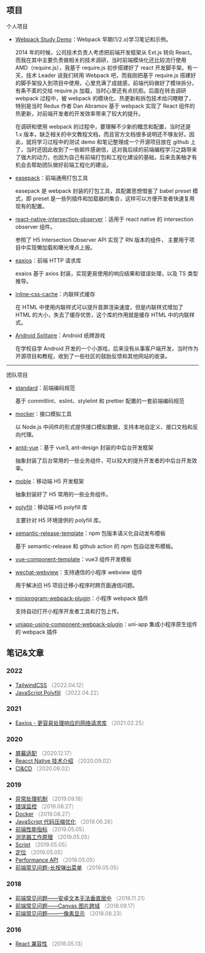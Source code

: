 ## 项目

个人项目

- [Webpack Study Demo](https://github.com/zhbhun/WebpackStudyDemo)：Webpack 早期(1/2.x)学习笔记和示例。

    2014 年的时候，公司技术负责人考虑把前端开发框架从 Ext.js 转向 React。而我在其中主要负责做相关的技术调研，当时前端模块化还比较流行使用 AMD（require.js），我基于 require.js 初步搭建好了 react 开发脚手架。有一天，技术 Leader 说我们转用 Webpack 吧，而我刚把基于 require.js 搭建好的脚手架投入到项目中使用，心里充满了成就感，前端代码做好了模块拆分，有条不紊的交给 require.js 加载，当时心里还有点抗拒。后面在转去调研 webpack 过程中，被 webpack 的模块化、热更新和拆包技术给闪瞎眼了，特别是当时 Redux 作者 Dan Abramov 基于 webpack 实现了 React 组件的热更新，对前端开发者的开发效率带来了较大的提升。
    
    在调研和使用 webpack 的过程中，要理解不少新的概念和配置，当时还是 1.x 版本，缺乏相关的中文教程文档，而且官方文档很多说明还不够友好。因此，就将学习过程中的测试 demo 和笔记整理成一个开源项目放在 github 上了，当时还因此收到了一些邮件感谢信，这对我后续的前端编程学习之路带来了强大的动力，也因为自己有前端打包和工程化建设的基础，后来去美柚才有机会去帮助团队做好前端工程化的建设。

- [easepack](https://github.com/zhbhun/easepack)：前端通用打包工具

    easepack 是 webpack 封装的打包工具，其配置思想借鉴了 babel preset 模式，即 preset 是一些列插件和加载器的集合，这样可以方便开发者快速复用现有的配置。

- [react-native-intersection-observer](https://github.com/zhbhun/react-native-intersection-observer)：适用于 react native 的 intersection observer 组件。

    参照了 H5 Intersection Observer API 实现了 RN 版本的组件， 主要用于项目中实现懒加载和曝光埋点上报。

- [eaxios](https://github.com/zhbhun/eaxios)：前端 HTTP 请求库

    exaios 基于 axios 封装，实现更易使用的响应结果和错误处理，以及 TS 类型推导。

- [inline-css-cache](https://github.com/zhbhun/inline-css-cache)：内联样式缓存

    在 HTML 中使用内联样式可以提升首屏渲染速度，但是内联样式增加了 HTML 的大小，失去了缓存优势，这个库的作用就是缓存 HTML 中的内联样式。

- [Android Solitaire](https://github.com/zhbhun/AndroidSolitaire)：Android 纸牌游戏

    在学校自学 Android 开发的一个小游戏，后来没有从事客户端开发，当时作为开源项目和教程，收到了一些社区的鼓励反馈和其他网站的收录。

---

团队项目

- [standard](https://github.com/openeagle/standard)：前端编码规范

    基于 commitlint、eslint、stylelint 和 prettier 配置的一套前端编码规范

- [mocker](https://github.com/openeagle/mocker)：接口模拟工具

    以 Node.js 中间件的形式提供接口模拟数据，支持本地自定义、接口文档和反向代理。

- [antd-vue](https://github.com/openeagle/antd-vue)：基于 vue3, ant-design 封装的中后台开发框架

    抽象封装了后台常用的一些业务组件，可以较大的提升开发者的中后台开发效率。

- [moble](https://github.com/openeagle/mobile)：移动端 H5 开发框架

    抽象封装好了 H5 常用的一些业务组件。

- [polyfill](https://github.com/openeagle/polyfill)：移动端 H5 polyfill 库

    主要针对 H5 环境提供的 polyfill 库。

- [semantic-release-template](https://github.com/openeagle/semantic-release-template)：npm 包版本语义化自动发布模板

    基于 semantic-release 和 github action 的 npm 包自动发布模板。

- [vue-component-template](https://github.com/openeagle/vue-component-template)：vue3 组件开发模板
- [wechat-webview](https://github.com/openeagle/wechat-webview)：支持通信的小程序 webview 组件

    用于解决旧 H5 项目迁移小程序时跨页面通信问题。

- [miniprogram-webpack-plugin](https://github.com/openeagle/miniprogram-webpack-plugin)：小程序 webpack 插件

    支持自动打开小程序开发者工具和打包上传。

- [uniapp-using-component-webpack-plugin](https://github.com/openeagle/uniapp-using-component-webpack-plugin)：uni-app 集成小程序原生组件的 webpack 插件

## 笔记&文章

### 2022

- [TailwindCSS](https://github.com/zhbhun/frontend-learning/blob/b94e3a41db/language/css/framework/tailwindcss/README.md) <font color="gray">（2022.04.12）</font>
- [JavaScript Polyfill](https://github.com/zhbhun/frontend-learning/blob/b94e3a41db/language/javascript/tutorial/polyfill/README.md) <font color="gray">（2022.04.22）</font>

### 2021

- [Eaxios - 更容易处理响应的网络请求库](https://segmentfault.com/a/1190000039280426) <font color="gray">（2021.02.25）</font>

### 2020

- [屏幕适配](https://github.com/zhbhun/frontend-learning/blob/b94e3a41db/thinking/screen/README.md) <font color="gray">（2020.12.17）</font>
- [Reacct Native 技术介绍](https://github.com/zhbhun/frontend-learning/tree/b94e3a41db/framework/native/react-native/tutorial/share/README.md) <font color="gray">（2020.09.02）</font>
- [CI&CD](https://github.com/zhbhun/frontend-learning/tree/b94e3a41db/tutorials/ci) <font color="gray">（2020.09.02）</font>

### 2019

- [异常处理机制](https://github.com/zhbhun/frontend-learning/blob/b94e3a41db/language/javascript/tutorial/practice/error/README.md) <font color="gray">（2019.09.18）</font>
- [错误监控](https://github.com/zhbhun/frontend-learning/blob/b94e3a41db/tutorials/monitor/error/README.md) <font color="gray">（2019.08.27）</font>
- [Docker](https://github.com/zhbhun/frontend-learning/blob/b94e3a41db/tutorials/container/docker/README.md) <font color="gray">（2019.08.27）</font>
- [JavaScript 代码压缩优化](https://github.com/zhbhun/frontend-learning/blob/b94e3a41db/tutorials/performance/optimize/javascript-compression/README.md) <font color="gray">（2019.06.26）</font>
- [前端性能指标](https://github.com/zhbhun/frontend-learning/blob/b94e3a41db/tutorials/performance/metrics/README.md) <font color="gray">（2019.05.05）</font>
- [浏览器工作原理](https://github.com/zhbhun/frontend-learning/blob/b94e3a41db/tutorials/performance/principle/README.md) <font color="gray">（2019.05.05）</font>
- [Script](https://github.com/zhbhun/frontend-learning/blob/b94e3a41db/language/html/tutorials/elements/embedded/script/README.md) <font color="gray">（2019.05.05）</font>
- [定位](https://github.com/zhbhun/frontend-learning/blob/b94e3a41db/language/javascript/tutorial/browser/geolocation/README.md) <font color="gray">（2019.05.05）</font>
- [Performance API](https://github.com/zhbhun/frontend-learning/blob/b94e3a41db/language/javascript/tutorial/browser/performance/README.md) <font color="gray">（2019.05.05）</font>
- [前端常见问题-长按弹出菜单](https://github.com/zhbhun/frontend-learning/blob/b94e3a41db/issues/longpress-menu/README.md) <font color="gray">（2019.05.05）</font>

### 2018

- [前端常见问题——安卓文本无法垂直居中](https://segmentfault.com/a/1190000017088168) <font color="gray">（2018.11.21）</font>
- [前端常见问题——Canvas 图片跨域](https://segmentfault.com/a/1190000016423028) <font color="gray">（2018.09.17）</font>
- [前端常见问题——一像素显示](https://segmentfault.com/a/1190000016116868) <font color="gray">（2018.08.23）</font>

### 2016

- [React 兼容性](https://zhbhun.github.io/blog/react/React-Compatibility/#more) <font color="gray">（2016.05.13）</font>
